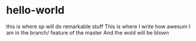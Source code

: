 # hello-world
this is where sp will do remarkable stuff
This is where I write how awesum I am in the branch/ feature of the master
And the wold will be blown

